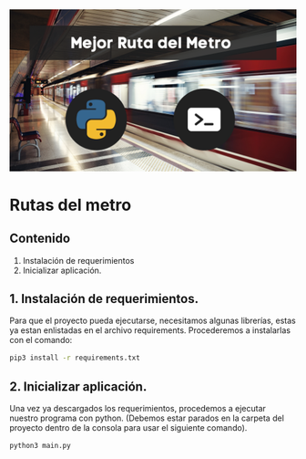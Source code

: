 <img src='PortadasProyectos.png'>

# Rutas del metro

## Contenido
1. Instalación de requerimientos
2. Inicializar aplicación.

## 1. Instalación de requerimientos.
Para que el proyecto pueda ejecutarse, necesitamos algunas librerías, estas ya estan enlistadas en el archivo requirements. Procederemos a instalarlas con el comando:

```Bash
pip3 install -r requirements.txt
```

## 2. Inicializar aplicación.

Una vez ya descargados los requerimientos, procedemos a ejecutar nuestro programa con python. (Debemos estar parados en la carpeta del proyecto dentro de la consola para usar el siguiente comando).

```Bash
python3 main.py
```
